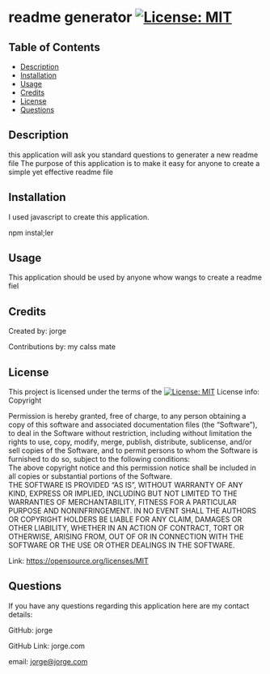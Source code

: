 # readme generator [![License: MIT](https://img.shields.io/badge/License-MIT-yellow.svg)](https://opensource.org/licenses/MIT)

 
## Table of Contents 
- [Description](#description)
- [Installation](#installation)
- [Usage](#usage)
- [Credits](#credits)
- [License](#license)
- [Questions](#questions)

## Description

this application will ask you standard questions to generater a new readme file
The purpose of this application is to make it easy for anyone to create a simple yet effective readme file

## Installation 
I used javascript to create this application.

npm instal;ler 



## Usage

 This application should be used by anyone whow wangs to create a readme fiel

## Credits

Created by: jorge

Contributions by: my calss mate

## License 
This project is licensed under the terms of the
[![License: MIT](https://img.shields.io/badge/License-MIT-yellow.svg)](https://opensource.org/licenses/MIT)
License info: Copyright <YEAR> <COPYRIGHT HOLDER>

  Permission is hereby granted, free of charge, to any person obtaining a copy of this software and associated documentation files (the “Software”),
  to deal in the Software without restriction, including without limitation the rights to 
  use, copy, modify, merge, publish, distribute, sublicense, and/or sell copies of the Software, 
  and to permit persons to whom the Software is furnished to do so, subject to the following conditions:  
  The above copyright notice and this permission notice shall be included in all copies or substantial portions of the Software.  
  THE SOFTWARE IS PROVIDED “AS IS”, WITHOUT WARRANTY OF ANY KIND, EXPRESS OR IMPLIED, INCLUDING BUT NOT LIMITED TO THE WARRANTIES OF MERCHANTABILITY, FITNESS FOR A PARTICULAR PURPOSE AND NONINFRINGEMENT.
   IN NO EVENT SHALL THE AUTHORS OR COPYRIGHT HOLDERS BE LIABLE FOR ANY CLAIM, DAMAGES OR OTHER LIABILITY, WHETHER IN AN ACTION OF CONTRACT,
   TORT OR OTHERWISE, ARISING FROM, OUT OF OR IN CONNECTION WITH THE SOFTWARE OR THE USE OR OTHER DEALINGS IN THE SOFTWARE.

Link: https://opensource.org/licenses/MIT

## Questions
If you have any questions regarding this application here are my contact details:

GitHub:  jorge

GitHub Link: jorge.com

email: jorge@jorge.com


  